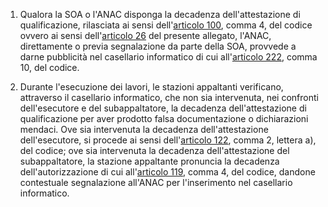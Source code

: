 1. Qualora la SOA o l'ANAC disponga la decadenza dell'attestazione di qualificazione, rilasciata ai sensi dell'[articolo 100](/index.html?article=articolo-100&version=2), comma 4, del codice ovvero ai sensi dell'[articolo 26](/index.html?article=allegato-2.12-articolo-26&version=1) del presente allegato, l'ANAC, direttamente o previa segnalazione da parte della SOA, provvede a darne pubblicità nel casellario informatico di cui all'[articolo 222](/index.html?article=articolo-222&version=2), comma 10, del codice.

2. Durante l'esecuzione dei lavori, le stazioni appaltanti verificano, attraverso il casellario informatico, che non sia intervenuta, nei confronti dell'esecutore e del subappaltatore, la decadenza dell'attestazione di qualificazione per aver prodotto falsa documentazione o dichiarazioni mendaci. Ove sia intervenuta la decadenza dell'attestazione dell'esecutore, si procede ai sensi dell'[articolo 122](/index.html?article=articolo-122&version=1), comma 2, lettera a), del codice; ove sia intervenuta la decadenza dell'attestazione del subappaltatore, la stazione appaltante pronuncia la decadenza dell'autorizzazione di cui all'[articolo 119](/index.html?article=articolo-119&version=2), comma 4, del codice, dandone contestuale segnalazione all'ANAC per l'inserimento nel casellario informatico.